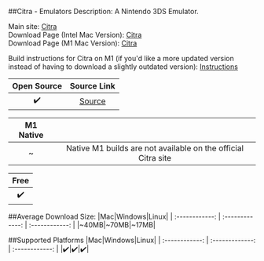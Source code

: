 ##Citra - Emulators
Description: A Nintendo 3DS Emulator.

Main site: [Citra](https://citra-emu.org/)
<br>Download Page (Intel Mac Version): [Citra](https://citra-emu.org/download/)
<br>Download Page (M1 Mac Version): [Citra](https://github.com/DarthNihilus1/citra-nightly-arm64-mac/releases)

Build instructions for Citra on M1 (if you'd like a more updated version instead of having to download a slightly outdated version): [Instructions](https://community.citra-emu.org/t/citra-macos-m1-arm64-build/347604/28)

|Open Source|Source Link|
| :------------: |:------------: |
|✔️|[Source](https://github.com/citra-emu/citra)|

|M1 Native||
| :------------: | :------------: |
|~|Native M1 builds are not available on the official Citra site|

|Free|
| :------------: |
|✔️|

##Average Download Size: 
|Mac|Windows|Linux|
| :------------: | :-------------: | :------------: |
|~40MB|~70MB|~17MB|

##Supported Platforms
|Mac|Windows|Linux|
| :------------: | :-------------: | :------------: |
|✔️|✔️|✔️|


